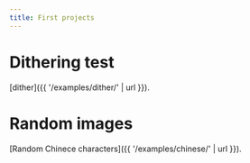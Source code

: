```yaml
---
title: First projects
---
```


# Dithering test
[dither]({{ '/examples/dither/' | url }}).

# Random images
[Random Chinece characters]({{ '/examples/chinese/' | url }}).
